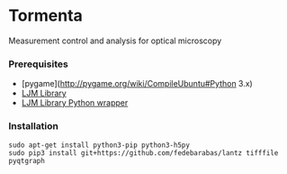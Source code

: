 # Tormenta
Measurement control and analysis for optical microscopy

### Prerequisites
 - [pygame](http://pygame.org/wiki/CompileUbuntu#Python 3.x)
 - [LJM Library](https://labjack.com/support/software/installers/ljm)
 - [LJM Library Python wrapper](https://labjack.com/support/software/examples/ljm/python)

### Installation
```
sudo apt-get install python3-pip python3-h5py 
sudo pip3 install git+https://github.com/fedebarabas/lantz tifffile pyqtgraph
```
